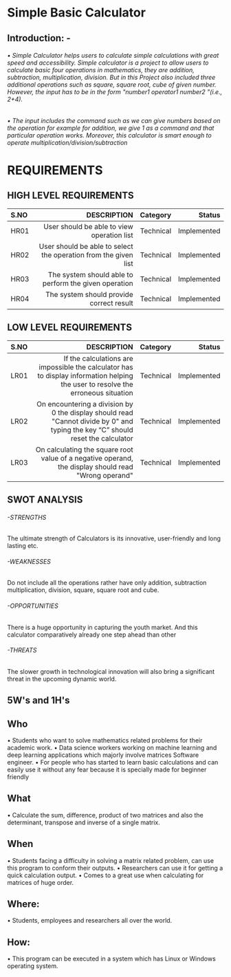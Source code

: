 # Simple Basic Calculator
## Introduction: -
###### •	Simple Calculator helps users to calculate simple calculations with great speed and accessibility. Simple calculator is a project to allow users to calculate basic four operations in mathematics, they are addition, subtraction, multiplication, division. But in this Project also included three additional operations such as square, square root, cube of given number. However, the input has to be in the form "number1 operator1 number2 "(i.e., 2+4).
###### •	The input includes the command such as we can give numbers based on the operation for example for addition, we give 1 as a command and that particular operation works. Moreover, this calculator is smart enough to operate multiplication/division/subtraction

# REQUIREMENTS
## HIGH LEVEL REQUIREMENTS
|S.NO|DESCRIPTION |Category|Status|
|:----| ----------------------:|--------:|---------:|
|HR01|User should be able to view operation list|Technical|Implemented|
|HR02|User should be able to select the operation from the given list|Technical|Implemented|
|HR03|The system should able to perform the given operation|Technical|Implemented|
|HR04|The system should provide correct result|Technical|Implemented|
## LOW LEVEL REQUIREMENTS
|S.NO|DESCRIPTION |Category|Status|
|:----| ----------------------:|--------:|---------:|
|LR01|If the calculations are impossible the calculator has to display information helping the user to resolve the erroneous situation|Technical|Implemented|
|LR02|On encountering a division by 0 the display should read "Cannot divide by 0" and typing the key “C” should reset the calculator|Technical|Implemented|
|LR03|On calculating the square root value of a negative operand, the display should read "Wrong operand"|Technical|Implemented|
## SWOT ANALYSIS
###### -STRENGTHS
The ultimate strength of Calculators is its innovative, user-friendly and long lasting etc.
###### -WEAKNESSES
Do not include all the operations rather have only addition, subtraction multiplication, division, square, square root and cube.
###### -OPPORTUNITIES
There is a huge opportunity in capturing the youth market. And this calculator comparatively already one step ahead than other
###### -THREATS
The slower growth in technological innovation will also bring a significant threat in the upcoming dynamic world.

## 5W's and 1H's

## Who
•	Students who want to solve mathematics related problems for their academic work.
•	Data science workers working on machine learning and deep learning applications which majorly involve matrices Software engineer.
•	For people who has started to learn basic calculations and can easily  use it without any fear because it is specially made for beginner friendly

## What
•	Calculate the sum, difference, product of two matrices and also the determinant, transpose and inverse of a single matrix.

## When
•	Students facing a difficulty in solving a matrix related problem, can use this program to conform their outputs.
•	Researchers can use it for getting a quick calculation output.
•	Comes to a great use when calculating for matrices of huge order.

## Where:
•	Students, employees and researchers all over the world.

## How:
•	This program can be executed in a system which has Linux or Windows operating system.
